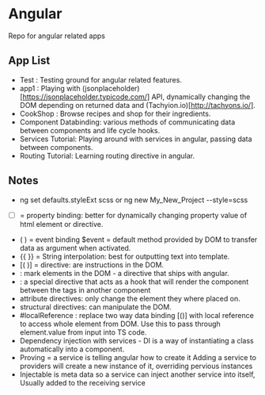 # Angular
Repo for angular related apps

## App List
* Test : Testing ground for angular related features.
* app1 : Playing with (jsonplaceholder)[https://jsonplaceholder.typicode.com/] API, dynamically changing the DOM depending on returned data and (Tachyion.io)[http://tachyons.io/].
* CookShop : Browse recipes and shop for their ingredients.
* Component Databinding: various methods of communicating data between components and life cycle hooks.
* Services Tutorial: Playing around with services in angular, passing data between components.
* Routing Tutorial: Learning routing directive in angular.

## Notes
* ng set defaults.styleExt scss or ng new My_New_Project --style=scss
* [ ] = property binding: better for dynamically changing property value of html element or directive.
* ( ) = event binding
$event = default method provided by DOM to transfer data as argument when activated.
* {{ }} = String interpolation: best for outputting text into template.
* [( )] = directive: are instructions in the DOM.
* <ng-template> : mark elements in the DOM -  a directive that ships with angular.
* <ng-content></ng-content>: a special directive that acts as a hook that will render the component between the <app-comp> tags in another component
* attribute directives: only change the element they where placed on.
* structural directives: can manipulate the DOM.
* #localReference : replace two way data binding [()] with local reference to
  access whole element from DOM. Use this to pass through element.value from input into
  TS code.
* Dependency injection with services - DI is a way of instantiating a class automatically into a component.
* Proving =  a service is telling angular how to create it Adding a service to providers will create a new instance of it, overriding pervious instances
* Injectable is meta data so a service can inject another service into itself, Usually added to the receiving service
